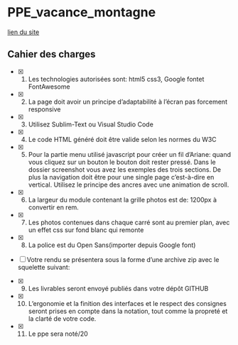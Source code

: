# PPE_vacance_montagne
[lien du site](https://nicolarson.github.io/PPE_vacance_montagne/)
## Cahier des charges

- [x] 1. Les technologies autorisées sont: html5 css3, Google fontet FontAwesome

- [x] 2. La page doit avoir un principe d’adaptabilité à l’écran pas forcement responsive

- [x] 3. Utilisez Sublim-Text ou Visual Studio Code

- [x] 4. Le code HTML généré doit être valide selon les normes du W3C

- [x] 5. Pour la partie menu utilisé javascript pour créer un fil d’Ariane: quand vous cliquez sur un bouton le bouton doit rester pressé. Dans le dossier screenshot vous avez les exemples des trois sections.  De plus la navigation doit être pour une single page c’est-à-dire en vertical. Utilisez le principe des ancres avec une animation de scroll.

- [x] 6. La largeur du module contenant la grille photos est de: 1200px à convertir en rem. 

- [x] 7. Les photos contenues dans chaque carré sont au premier plan, avec un effet css sur fond blanc qui remonte

- [x] 8. La police est du Open Sans(importer depuis Google font)
- [ ] Votre rendu se présentera sous la forme d’une archive zip avec le squelette suivant: 

- [x] 9. Les livrables seront envoyé publiés dans votre dépôt GITHUB

- [x] 10. L’ergonomie et la finition des interfaces et le respect des consignes seront prises en compte dans la notation, tout comme la propreté et la clarté de votre code.

- [x] 11. Le ppe sera noté/20
